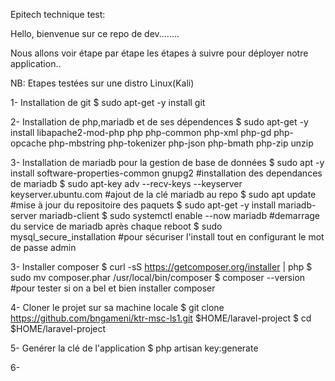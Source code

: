 Epitech technique test:





Hello, bienvenue sur ce repo de dev........

Nous allons voir étape par étape les étapes à suivre pour déployer notre application..

NB: Etapes testées sur une distro Linux(Kali)

1- Installation de git
$ sudo apt-get -y install git

2- Installation de php,mariadb et de ses dépendences
$ sudo apt-get -y install libapache2-mod-php php php-common php-xml php-gd php-opcache php-mbstring php-tokenizer php-json php-bmath php-zip unzip

3- Installation de mariadb pour la gestion de base de données
$ sudo apt -y install software-properties-common gnupg2                                #installation des dependances de mariadb
$ sudo apt-key adv --recv-keys --keyserver keyserver.ubuntu.com                        #ajout de la clé mariadb au repo
$ sudo apt update                                                                       #mise à jour du repositoire des paquets
$ sudo apt-get -y install mariadb-server mariadb-client
$ sudo systemctl enable --now mariadb                                                   #demarrage du service de mariadb après chaque reboot
$ sudo mysql_secure_installation                                                        #pour sécuriser l'install tout en configurant le mot de passe admin

3- Installer composer
$ curl -sS https://getcomposer.org/installer | php
$ sudo mv composer.phar /usr/local/bin/composer
$ composer --version                      #pour tester si on a bel et bien installer composer

4- Cloner le projet sur sa machine locale
$ git clone  https://github.com/bngameni/ktr-msc-ls1.git $HOME/laravel-project
$ cd $HOME/laravel-project

5- Genérer la clé de l'application
$ php artisan key:generate

6- 
